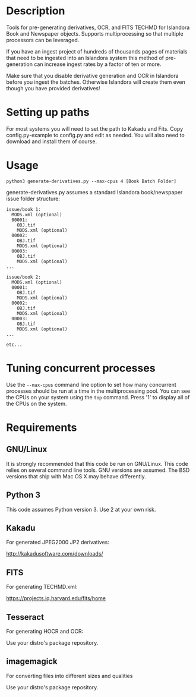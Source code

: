 Description
===========
Tools for pre-generating derivatives, OCR, and FITS TECHMD for Islandora Book and Newspaper objects. Supports multiprocessing so that multiple processors can be leveraged.

If you have an ingest project of hundreds of thousands pages of materials that need to be ingested into an Islandora system this method of pre-generation can increase ingest rates by a factor of ten or more.

Make sure that you disable derivative generation and OCR in Islandora before you ingest the batches. Otherwise Islandora will create them even though you have provided derivatives!

Setting up paths
================
For most systems you will need to set the path to Kakadu and Fits. Copy config.py-example to config.py and edit as needed. You will also need to download and install them of course.

Usage
=====
`python3 generate-derivatives.py --max-cpus 4 [Book Batch Folder]`

generate-derivatives.py assumes a standard Islandora book/newspaper issue folder structure:

```
issue/book 1:
  MODS.xml (optional)
  00001:
    OBJ.tif
    MODS.xml (optional)
  00002:
    OBJ.tif
    MODS.xml (optional)
  00003:
    OBJ.tif
    MODS.xml (optional)
...

issue/book 2:
  MODS.xml (optional)
  00001:
    OBJ.tif
    MODS.xml (optional)
  00002:
    OBJ.tif
    MODS.xml (optional)
  00003:
    OBJ.tif
    MODS.xml (optional)
...

etc...
```

Tuning concurrent processes
===========================
Use the `--max-cpus` command line option to set how many concurrent processes should be run at a time in the multiprocessing pool. You can see the CPUs on your system using the `top` command. Press '1' to display all of the CPUs on the system.

Requirements
============

GNU/Linux
---------
It is strongly recommended that this code be run on GNU/Linux. This code relies on several command line tools. GNU versions are assumed. The BSD versions that ship with Mac OS X may behave differently.

Python 3
--------
This code assumes Python version 3. Use 2 at your own risk.

Kakadu
------
For generated JPEG2000 JP2 derivatives:

http://kakadusoftware.com/downloads/

FITS
----
For generating TECHMD.xml:

https://projects.iq.harvard.edu/fits/home

Tesseract
---------
For generating HOCR and OCR:

Use your distro's package repository.

imagemagick
-----------
For converting files into different sizes and qualities

Use your distro's package repository.
